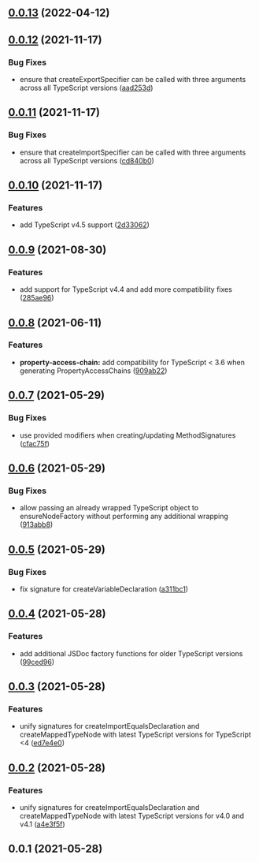 ## [0.0.13](https://github.com/wessberg/compatfactory/compare/v0.0.12...v0.0.13) (2022-04-12)



## [0.0.12](https://github.com/wessberg/compatfactory/compare/v0.0.11...v0.0.12) (2021-11-17)


### Bug Fixes

* ensure that createExportSpecifier can be called with three arguments across all TypeScript versions ([aad253d](https://github.com/wessberg/compatfactory/commit/aad253ddd5a2d7442a792a66d9e4d7353cabb96a))



## [0.0.11](https://github.com/wessberg/compatfactory/compare/v0.0.10...v0.0.11) (2021-11-17)


### Bug Fixes

* ensure that createImportSpecifier can be called with three arguments across all TypeScript versions ([cd840b0](https://github.com/wessberg/compatfactory/commit/cd840b093f9f2d01eda3bd7cf766a1d443dcb2d5))



## [0.0.10](https://github.com/wessberg/compatfactory/compare/v0.0.9...v0.0.10) (2021-11-17)


### Features

* add TypeScript v4.5 support ([2d33062](https://github.com/wessberg/compatfactory/commit/2d33062a4a840644aae884b258d4a8e0ffa38a43))



## [0.0.9](https://github.com/wessberg/compatfactory/compare/v0.0.8...v0.0.9) (2021-08-30)


### Features

* add support for TypeScript v4.4 and add more compatibility fixes ([285ae96](https://github.com/wessberg/compatfactory/commit/285ae96bd83c1420fe7ff1b8130ab72eaf7370f8))



## [0.0.8](https://github.com/wessberg/compatfactory/compare/v0.0.7...v0.0.8) (2021-06-11)


### Features

* **property-access-chain:** add compatibility for TypeScript < 3.6 when generating PropertyAccessChains ([909ab22](https://github.com/wessberg/compatfactory/commit/909ab22084c9070b1bb974c281c5c7b9a0548a76))



## [0.0.7](https://github.com/wessberg/compatfactory/compare/v0.0.6...v0.0.7) (2021-05-29)


### Bug Fixes

* use provided modifiers when creating/updating MethodSignatures ([cfac75f](https://github.com/wessberg/compatfactory/commit/cfac75fcd593384d5d3b1c1a4066f5f769f50eaf))



## [0.0.6](https://github.com/wessberg/compatfactory/compare/v0.0.5...v0.0.6) (2021-05-29)


### Bug Fixes

* allow passing an already wrapped TypeScript object to ensureNodeFactory without performing any additional wrapping ([913abb8](https://github.com/wessberg/compatfactory/commit/913abb8f7e7218876013a5f3cf48dd3f748f404e))



## [0.0.5](https://github.com/wessberg/compatfactory/compare/v0.0.4...v0.0.5) (2021-05-29)


### Bug Fixes

* fix signature for createVariableDeclaration ([a311bc1](https://github.com/wessberg/compatfactory/commit/a311bc17ca73c8d899f160afed606f6ef49d3fa5))



## [0.0.4](https://github.com/wessberg/compatfactory/compare/v0.0.3...v0.0.4) (2021-05-28)


### Features

* add additional JSDoc factory functions for older TypeScript versions ([99ced96](https://github.com/wessberg/compatfactory/commit/99ced9601698114282b4a57c1d3afec6fc51c960))



## [0.0.3](https://github.com/wessberg/compatfactory/compare/v0.0.2...v0.0.3) (2021-05-28)


### Features

* unify signatures for createImportEqualsDeclaration and createMappedTypeNode with latest TypeScript versions for TypeScript <4 ([ed7e4e0](https://github.com/wessberg/compatfactory/commit/ed7e4e07e11749f487ad7663e6a5e662f34f9c8f))



## [0.0.2](https://github.com/wessberg/compatfactory/compare/v0.0.1...v0.0.2) (2021-05-28)


### Features

* unify signatures for createImportEqualsDeclaration and createMappedTypeNode with latest TypeScript versions for v4.0 and v4.1 ([a4e3f5f](https://github.com/wessberg/compatfactory/commit/a4e3f5f9b04108f0c1d188ed6a3d5eff689aff09))



## 0.0.1 (2021-05-28)



